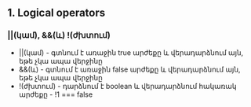 ## 1. Logical operators

### ||(կամ), &&(և) !(ժխտում)

- ||(կամ) - գտնում է առաջին true արժեքը և վերադարձնում այն, եթե չկա ապա վերջինը
- &&(և) - գտնում է առաջին false արժեքը և վերադարձնում այն, եթե չկա ապա վերջինը
- !(ժխտում) - դարձնում է boolean և վերադարձնում հակառակ արժեքը - !1 === false
